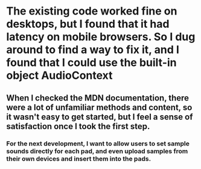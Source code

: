 # The existing code worked fine on desktops, but I found that it had latency on mobile browsers. So I dug around to find a way to fix it, and I found that I could use the built-in object AudioContext

## When I checked the MDN documentation, there were a lot of unfamiliar methods and content, so it wasn't easy to get started, but I feel a sense of satisfaction once I took the first step.

### For the next development, I want to allow users to set sample sounds directly for each pad, and even upload samples from their own devices and insert them into the pads.
